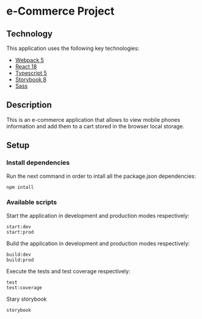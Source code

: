 # e-Commerce Project

## Technology

This application uses the following key technologies:

- [Webpack 5](https://webpack.js.org/)
- [React 18](https://es.react.dev/)
- [Typescript 5](https://www.typescriptlang.org/)
- [Storybook 8](https://storybook.js.org/)
- [Sass](https://sass-lang.com/)

## Description

This is an e-commerce application that allows to view mobile phones information and add them to a cart stored in the browser local storage.

## Setup

### Install dependencies

Run the next command in order to intall all the package.json dependencies:

```
npm intall
```

### Available scripts

Start the application in development and production modes respectively:

```
start:dev
start:prod
```

Build the application in development and production modes respectively:

```
build:dev
build:prod
```

Execute the tests and test coverage respectively:

```
test
test:coverage
```

Stary storybook

```
storybook
```
